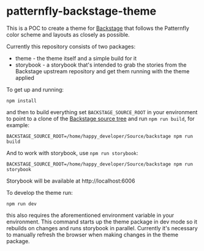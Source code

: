 # patternfly-backstage-theme

This is a POC to create a theme for [Backstage](https://github.com/backstage/backstage) that follows the Patternfly color scheme and layouts as closely as possible.

Currently this repository consists of two packages:

* theme - the theme itself and a simple build for it
* storybook - a storybook that's intended to grab the stories from the Backstage upstream repository and get them running with the theme applied

To get up and running:

`npm install`

and then to build everything set `BACKSTAGE_SOURCE_ROOT` in your environment to point to a clone of the [Backstage source tree](https://github.com/backstage/backstage) and run `npm run build`, for example:

`BACKSTAGE_SOURCE_ROOT=/home/happy_developer/Source/backstage npm run build`

And to work with storybook, use `npm run storybook`:

`BACKSTAGE_SOURCE_ROOT=/home/happy_developer/Source/backstage npm run storybook`

Storybook will be available at http://localhost:6006

To develop the theme run:

`npm run dev`

this also requires the aforementioned environment variable in your environment.  This command starts up the theme package in dev mode so it rebuilds on changes and runs storybook in parallel.  Currently it's necessary to manually refresh the browser when making changes in the theme package.
